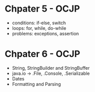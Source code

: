 # Chpater 5 - OCJP
 - conditions: if-else, switch <br>
 - loops: for, while, do-while <br>
 - problems: exceptions, assertion <br>

# Chpater 6 - OCJP
 - String, StringBuilder and StringBuffer <br>
 - java.io -> .File, .Console, .Serializable <br>
 - Dates <br>
 - Formatting and Parsing <br>
